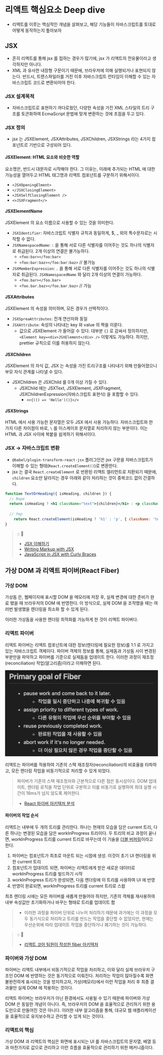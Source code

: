 # 리액트 핵심요소 Deep dive

- 리액트를 이루는 핵심적인 개념을 살펴보고, 해당 기능들이 자바스크립트를 토대로 어떻게 동작하는지 톺아보자

## JSX

- 흔히 리액트를 통해 jsx 를 접하는 경우가 많기에, jsx 가 리액트의 전유물이라고 생각하지만 아니다.
- XML 과 유사한 내장형 구문이기 때문에, 브라우저에 의해 실행되거나 표현되지 않는다. 반드시, 트랜스파일러를 거친 이후 자바스크립트 런타임이 이해할 수 있는 자바스크립트 코드로 변환되어야 한다.

### JSX 설계목적

- 자바스크립트로 표현하기 까다로웠던, 다양한 속성을 가진 XML 스타일의 트리 구조를 토큰화하여 EcmaScript 문법에 맞게 변환하는 것에 초점을 두고 있다.

### JSX 정의

- jsx 는 JSXElement, JSXAttributes, JSXChildren, JSXStrings 라는 4가지 컴포넌트르 기반으로 구성되어 있다.
  
#### JSXElement: HTML 요소와 비슷한 역할

요소명은, 반드시 대문자로 시작해야 한다. 그 이유는, 미래에 추가되는 HTML 에 대한 가능성을 열어두고 HTML 태그명과 리액트 컴포넌트를 구분하기 위해서이다.

- `<JSXOpeningElment>`
- `</JSXClosingElement>`
- `<JSXSelfClosingElement />`
- `<>JSXFragment</>`

#### JSXElementName

JSXElement 의 요소 이름으로 사용할 수 있는 것을 의미한다.

- `JSXIdentifier`: 자바스크립트 식별자 규칙과 동일하게, $, _ 외의 특수문자로는 시작할 수 없다.
- `JSXNamespacedName`: `:` 을 통해 서로 다른 식별자를 이어주는 것도 하나의 식별자로 취급된다. 2개 이상의 연결은 불가능하다.
  - `<foo:bar></foo:bar>`
  - `<foo:bar:baz></foo:bar:baz>` // 불가능
- `JSXMemberExpression`: `.` 을 통해 서로 다른 식별자를 이어주는 것도 하나의 식별자로 취급된다. `JSXNamespacedName` 와 달리 2개 이상의 연결이 가능하다.
  - `<foo.bar></foo.bar>`
  - `<foo.bar.baz></foo.bar.baz>` // 가능

#### JSXAttributes

JSXElement 의 속성을 의미하며, 모든 경우가 선택적이다.

- `JSXSpreaAttributes`: 전개 연산자와 동일
- `JSXAttribute`: 속성의 나타내는 key 와 value 의 짝을 이룬다.
    - 값으로 JSXElement 가 들어갈 수 있다. 대부분 `{}` 로 감싸서 정의하지만, `<Element key=<div>JSXElement</div> />` 이렇게도 가능하다. 하지만, prettier 규칙으로 이를 허용하지 않는다.  

#### JSXChildren

JSXElement 의 자식 값, JSX 는 속성을 가진 트리구조를 나타내기 위해 만들어졌으니 부모 자식 관계를 나타낼 수 있다.

- JSXChildren 은 JSXChild 를 0개 이상 가질 수 있다.
  - JSXChild 에는 JSXText, JSXElement, JSXFragment, JSXChildrenExpression(자바스크립트 표현식) 을 포함할 수 있다.
    - `<>{(() => 'Hello')()}</>`

#### JSXStrings

HTML 에서 사용 가능한 문자열은 모두 JSX 에서 사용 가능하다.
자바스크립트와 한 가지 다른 차이점이 바로, `\` 를 이스케이프 문자열로 처리하지 않는 부분이다. 이는 HTML 과 JSX 사이에 복붙을 쉽게하기 위해서이다.

### JSX -> 자바스크립트 변환

- `@babel/plugin-transform-react-jsx` 플러그인은 jsx 구문을 자바스크립트가 이해할 수 있는 형태(`React.createElement()`)로 변환한다.
- jsx 는 결국 `React.createElement` 로 반환된 리액트 엘리먼트로 치환되기 때문에, `children` 요소만 달라지는 경우 아래와 같이 처리하는 것이 중복코드 없이 간결하다.

```jsx
function TextOrHeading({ isHeading, children }) {
  // Nope
  return isHeading ? <h1 className="text">{children}</h1> : <p className="text">{children}</p>;
  
  // Yep
    return React.createElement(isHeading ? 'h1' : 'p', { className: 'text' }, children);
}
```

> :: 🌱
> - [JSX 이해하기](https://ko.legacy.reactjs.org/docs/jsx-in-depth.html)
> - [Writing Markup with JSX](https://react.dev/learn/writing-markup-with-jsx)
> - [JavaScript in JSX with Curly Braces](https://react.dev/learn/javascript-in-jsx-with-curly-braces)

## 가상 DOM 과 리액트 파이버(React Fiber)

### 가상 DOM

가상돔 은, 웹페이지에 표시할 DOM 을 메모리에 저장 후, 실제 변경에 대한 준비가 완료 됐을 때 브라우저의 DOM 에 반영한다. 
이 방식으로, 실제 DOM 을 조작했을 때는 여러번 발생했을 렌더링을 최소화 할 수 있게 된다.

이러한 가상돔을 사용한 렌더링 최적화를 가능하게 한 것이 리액트 파이버다.

### 리액트 파이버

리액트 파이버는 리액트 컴포넌트에 대한 정보(렌더링에 필요한 정보)를 1:1 로 가지고 있는 자바스크립트 객체이다. 
파이버 객체의 정보를 통해, 실제돔과 가상돔 사이 변경된 부분만을 파악하고 파이버를 기준으로 실제돔을 업데이트 한다.
이러한 과정이 재조정(reconciliation) 작업(알고리즘)이라고 이해하면 된다.

![리액트 팀이 정의한 Fiber 의 달성 목표](resources/fiber_goal.png)

리액트는 파이버를 적용하여 기존의 스택 재조정자(reconciliation)의 비효율을 타파하고, 모든 렌더링 작업을 비동기적으로 처리할 수 있게 되었다.

> 파이버가 기존의 스택 재조정자와 근본적으로 다른 점은 동시성이다. DOM 업데이트, 렌더링 로직을 작업 단위로 구분하고 이를 비동기로 실행하여 최대 실행 시간이 16ms가 넘지 않도록 제어한다.
> - [React 파이버 아키텍처 분석](https://d2.naver.com/helloworld/2690975)

#### 파이버의 작업 순서

리액트는 내부에 두 개의 트리를 관리한다. 하나는 현재의 모습을 담은 current 트리, 다른 하나는 변경된 모습을 담은 workInProgress 트리이다.
두 트리의 비교 과정이 끝나면, workInProgress 트리를 current 트리로 바꾸는데 이 기술을 [더블 버퍼링](https://namu.wiki/w/%EB%8D%94%EB%B8%94%20%EB%B2%84%ED%8D%BC%EB%A7%81)이라고 한다.

1. 파이버는 컴포넌트가 최초로 마운트 되는 시점에 생성. 이것이 초기 UI 렌더링을 위한 current 트리
2. 컴포넌트가 업데이트 되면, 파이버는 리액트에게 받은 새로운 데이터로 workInProgress 트리를 빌드하기 시작
3. workInProgress 트리가 완성되면, 다음 렌더링에 이 트리를 사용하여 UI 에 반영
4. 반영이 완료되면, workInProgress 트리를 current 트리로 스왑

최초 렌더링 시에는 모든 파이버를 새롭게 만들어야 하지만, 기존의 객체를 재사용하여 내부 속성값만 초기화하거나 바꾸는 형태로 트리를 업데이트 함

> - 이러한 과정을 파이버 단위로 나누어 처리하기 때문에 과거에는 이 과정을 모두 동기식으로 처리하고 트리를 만드는 작업을 중단할 수 없었지만, 현재는 우선순위에 따라 업데이트 작업을 중단하거나 폐기하는 것이 가능하다.

> :: 🌱
> - [리액트 코어 팀원이 작성한 fiber 아키텍처](https://github.com/acdlite/react-fiber-architecture)


### 파이버와 가상 DOM

파이버는 리액트 내부에서 비동기적으로 작업을 처리하고, 이와 달리 실제 브라우저 구조인 DOM 에 반영하는 것은 동기적으로 이뤄진다.
처리하는 작업이 많아질수록 화면 불완전하게 표시되는 것을 방지하고자, 가상(메모리)에서 이런 작업을 처리 후 최종 결과물만 실제 DOM 에 적용하는 것이다.

리액트 파이버는 브라우저가 아닌 환경에서도 사용될 수 있기 때문에 파이버와 가상 DOM 은 동일한 개념이 아니다. 즉, 브라우저의 DOM 을 효율적으로 관리하기 위한 용도만으로 만들어진 것은 아니다.
이러한 내부 알고리즘을 통해, 대규모 웹 애플리케이션을 효율적으로 유지보수하고 관리할 수 있게 되는 것이다.

### 리액트의 핵심

가상 DOM 과 리액트의 핵심은 화면에 표시되는 UI 를 자바스크립트의 문자열, 배열 등과 마찬가지로 값으로 관리하고 이런 흐름을 효율적으로 관리하기 위한 메커니즘이다.
